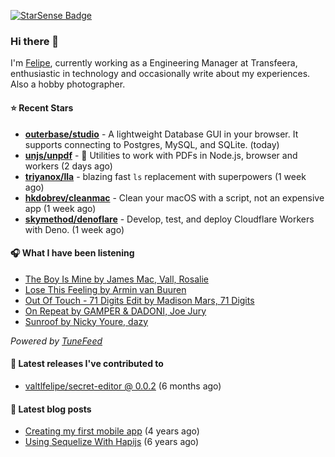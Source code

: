 <a href="https://starsense.app/developer-types" target="_blank"><img src="https://starsense.app/api/badge/?user=valtlfelipe" alt="StarSense Badge"></a>

### Hi there 👋

I'm [Felipe](https://felipevm.com), currently working as a Engineering Manager at Transfeera, enthusiastic in technology and occasionally write about my experiences. Also a hobby photographer.

#### ⭐ Recent Stars
- **[outerbase/studio](https://github.com/outerbase/studio)** - A lightweight Database GUI in your browser. It supports connecting to Postgres, MySQL, and SQLite. (today)
- **[unjs/unpdf](https://github.com/unjs/unpdf)** - 📄 Utilities to work with PDFs in Node.js, browser and workers (2 days ago)
- **[triyanox/lla](https://github.com/triyanox/lla)** - blazing fast `ls` replacement with superpowers (1 week ago)
- **[hkdobrev/cleanmac](https://github.com/hkdobrev/cleanmac)** - Clean your macOS with a script, not an expensive app (1 week ago)
- **[skymethod/denoflare](https://github.com/skymethod/denoflare)** - Develop, test, and deploy Cloudflare Workers with Deno. (1 week ago)

#### 🎧 What I have been listening
- [The Boy Is Mine by James Mac, Vall, Rosalie](https://open.spotify.com/track/1aRd5tMVhiRyMJLmSOg2IF)
- [Lose This Feeling by Armin van Buuren](https://open.spotify.com/track/4tV6C36fjDmz0kzlFIdx3o)
- [Out Of Touch - 71 Digits Edit by Madison Mars, 71 Digits](https://open.spotify.com/track/3Uxp6uik4XcT6LGIv8mKNe)
- [On Repeat by GAMPER &amp; DADONI, Joe Jury](https://open.spotify.com/track/0HGpMpt4OrGUtdHq8dVuPN)
- [Sunroof by Nicky Youre, dazy](https://open.spotify.com/track/5YqEzk3C5c3UZ1D5fJUlXA)

_Powered by [TuneFeed](https://tunefeed.app?ref=valtlfelipe-gh-profile)_ 

#### 🚀 Latest releases I've contributed to


- [valtlfelipe/secret-editor @ 0.0.2](https://github.com/valtlfelipe/secret-editor/releases/tag/0.0.2) (6 months ago)

#### 📄 Latest blog posts
- [Creating my first mobile app](https://felipevm.com/posts/creating-my-first-mobile-app/) (4 years ago)
- [Using Sequelize With Hapijs](https://felipevm.com/posts/using-sequelize-with-hapijs/) (6 years ago)
